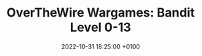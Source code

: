 ---
title: "OverTheWire Wargames: Bandit Level 0-13"
date: 2022-10-31 18:25:00 +0100
categories: [Wargames, Bandit]
tags: [bandit, linux, overthewire, wargames, commandline]     # TAG names should always be lowercase
---